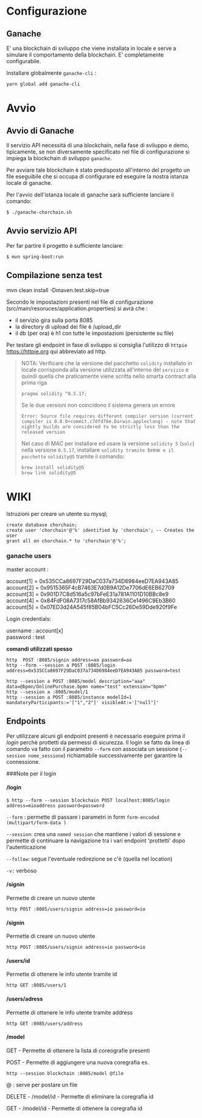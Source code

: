 # Configurazione
## Ganache
E' una blockchain di sviluppo che viene installata in locale e serve a simulare il comportamento della blockchain. E' completamente configurabile.
 
Installare globalmente ``ganache-cli`` :
```
yarn global add ganache-cli
```

 
# Avvio 
## Avvio di Ganache
Il servizio API necessità di una blockchain, nella fase di sviluppo e demo, tipicamente, se non diversamente specificato nel file di configurazione si impiega la blockchain di sviluppo ``ganache``.

Per avviare tale blockchain è stato predisposto all'interno del progetto un file eseguibile che si occupa di configurare ed eseguire la nostra istanza locale di ganache.

Per l'avvio dell'istanza locale di ganache sarà sufficiente lanciare il comando:

```
$ ./ganache-chorchain.sh
```

## Avvio servizio API
Per far partire il progetto è sufficiente lanciare:

```
$ mvn spring-boot:run
```
## Compilazione senza test
mvn clean install -Dmaven.test.skip=true

Secondo le impostazioni presenti nel file di configurazione (src/main/resoruces/application.properties) si avrà che :

 - il servizio gira sulla porta 8085
 - la directory di upload dei file è /upload_dir
 - il db (per ora) è h1 con tutte le impostazioni (persistente su file)
  



Per testare gli endpoint in fase di sviluppo si consiglia l'utilizzo di ``httpie`` https://httpie.org qui abbreviato ad http.

> NOTA: Verificare che la versione del pacchetto `solidity` installato in locale corrisponda alla versione utilizzata all'interno del `servizio` e quindi quella che praticamente viene scritta nello smarta contract alla prima riga
>
>```
>pragma solidity ^0.5.17;
>```
>
>Se le due versioni non coincidono il sistema genera un errore
>``` 
>Error: Source file requires different compiler version (current compiler is 0.8.0+commit.c7dfd78e.Darwin.appleclang) - note that nightly builds are considered to be strictly less than the released version
>```
>
>Nel caso di MAC per installare ed usare la versione `solidity 5` (`solc`) nella versione `0.5.17`, installare `solidity tramite `brew` e il pacchetto` `solidity@5` tramite il comando:
>```
>brew install solidity@5
>brew link solidity@5
>```

# WIKI

Istruzioni per creare un utente su mysql;

```
create database chorchain;
create user 'chorchain'@'%' identified by 'chorchain'; -- Creates the user
grant all on chorchain.* to 'chorchain'@'%'; 
```

### ganache users
master account : 

account[1] = 0x535CCa8697F29DaC037a734D6984eeD7EA943A85  
account[2] = 0x9515365F4cB7463E7d0B9A12De7706dE6EB62709  
account[3] = 0x901D7C8d516a5c97bFeE31a781A1101D10BBc8e9  
account[4] = 0x84FdF08A7317c58AfBb9342636Ce1496C9Eb3B60  
account[5] = 0x07ED3d24A545f85B04bFC5Cc26De59Dde920f9Fe  

Login credentials:

username : account[x]  
password : test    


**comandi utilizzati spesso**

```
http  POST :8085/signin address=aa password=aa
http --form --session a POST :8085/login address=0x535CCa8697F29DaC037a734D6984eeD7EA943A85 password=test

http --session a POST :8085/model description="aaa" data=@bpmn/OnlinePurchase.bpmn name="test" extension="bpmn"
http --session a :8085/model/1
http --session a POST :8085/instance modelId=1 mandatoryParticipants:='["1","2"]' visibleAt:='["null"]'
```



## Endpoints

Per utilizzare alcuni gli endpoint presenti è necessario eseguire prima il *login* perchè prottetti da permessi di sicurezza. Il login se fatto da linea di comando va fatto con il parametro `--form` con associata un sessione (`--session nome_sessione`) richiamabile successivamente per garantire la connessione.



 ###Note per il login
  
 #### /login
  
 `$ http --form --session blockchain POST localhost:8085/login address=mioaddress password=password
 `
 
 `--form` : permette di passare i parametri in form `form-encoded  (multipart/form-data )`
 
 `--session`: crea una ``named session`` che mantiene i valori di sessione e permette di continuare la navigazione tra i vari endpoint 'prottetti' dopo l'autenticazione
 
 `--follow`: segue l'eventuale redirezione se c'è (quella nel location)
 
 `-v:` verboso
 
 #### /signin

Permette di creare un nuovo utente 
 
 
`http POST :8085/users/signin address=io password=io`
 
  #### /signin
 
 Permette di creare un nuovo utente 
  
  
 `http POST :8085/users/signin address=io password=io`
 
#### /users/id

Permette di ottenere le info utente tramite id 
 
`http GET :8085/users/1 `
 
#### /users/adress
 
Permette di ottenere le info utente tramite address 
  
`http GET :8085/users/address `
 
 
 
#### /model
 
 GET  - Permette di ottenere la lista di coreografie presenti 

 POST - Permette di aggiungere una nuova coregrafia 
   es. 
   ```
   http --session blockchain :8085/model @file
   ```
 @ : serve per postare un file  
 
 
 DELETE - /model/id -  Permette di eliminare la coregrafia id 
 
 GET - /model/id -  Permette di ottenere la coregrafia id 
 
 
 
 
 
 


 
